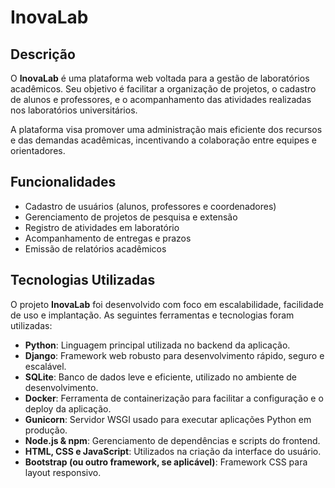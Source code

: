 # InovaLab

## Descrição

O **InovaLab** é uma plataforma web voltada para a gestão de laboratórios acadêmicos. Seu objetivo é facilitar a organização de projetos, o cadastro de alunos e professores, e o acompanhamento das atividades realizadas nos laboratórios universitários.

A plataforma visa promover uma administração mais eficiente dos recursos e das demandas acadêmicas, incentivando a colaboração entre equipes e orientadores.

## Funcionalidades

- Cadastro de usuários (alunos, professores e coordenadores)  
- Gerenciamento de projetos de pesquisa e extensão  
- Registro de atividades em laboratório  
- Acompanhamento de entregas e prazos  
- Emissão de relatórios acadêmicos  

## Tecnologias Utilizadas

O projeto **InovaLab** foi desenvolvido com foco em escalabilidade, facilidade de uso e implantação. As seguintes ferramentas e tecnologias foram utilizadas:

- **Python**: Linguagem principal utilizada no backend da aplicação.  
- **Django**: Framework web robusto para desenvolvimento rápido, seguro e escalável.  
- **SQLite**: Banco de dados leve e eficiente, utilizado no ambiente de desenvolvimento.  
- **Docker**: Ferramenta de containerização para facilitar a configuração e o deploy da aplicação.  
- **Gunicorn**: Servidor WSGI usado para executar aplicações Python em produção.  
- **Node.js & npm**: Gerenciamento de dependências e scripts do frontend.  
- **HTML, CSS e JavaScript**: Utilizados na criação da interface do usuário.  
- **Bootstrap (ou outro framework, se aplicável)**: Framework CSS para layout responsivo.  
